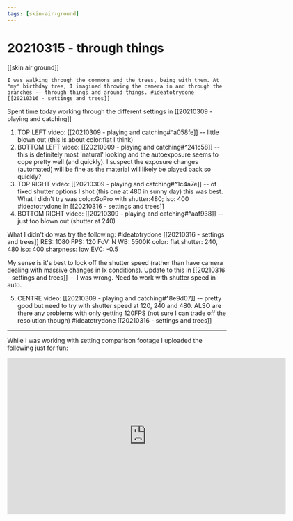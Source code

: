 ```yaml
---
tags: [skin-air-ground] 
---
```


# 20210315 - through things

[[skin air ground]]

	I was walking through the commons and the trees, being with them. At "my" birthday tree, I imagined throwing the camera in and through the branches -- through things and around things. #ideatotrydone [[20210316 - settings and trees]] 

Spent time today working through the different settings in [[20210309 - playing and catching]]

1. TOP LEFT video: [[20210309 - playing and catching#^a058fe]] -- little blown out (this is about color:flat I think)
2. BOTTOM LEFT video: [[20210309 - playing and catching#^241c58]] -- this is definitely most 'natural' looking and the autoexposure seems to cope pretty well (and quickly). I suspect the exposure changes (automated) will be fine as the material will likely be played back so quickly? 
3. TOP RIGHT video: [[20210309 - playing and catching#^1c4a7e]] -- of fixed shutter options I shot (this one at 480 in sunny day) this was best. What I didn't try was color:GoPro with shutter:480; iso: 400 #ideatotrydone in [[20210316 - settings and trees]] 
4. BOTTOM RIGHT video: [[20210309 - playing and catching#^aaf938]] -- just too blown out (shutter at 240)

What I didn't do was try the following: #ideatotrydone [[20210316 - settings and trees]] 
RES: 1080
FPS: 120
FoV: N
WB: 5500K
color: flat
shutter: 240, 480
iso: 400
sharpness: low
EVC: -0.5

My sense is it's best to lock off the shutter speed (rather than have camera dealing with massive changes in lx conditions). Update to this in [[20210316 - settings and trees]] -- I was wrong. Need to work with shutter speed in auto.

5. CENTRE video: [[20210309 - playing and catching#^8e9d07]] -- pretty good but need to try with shutter speed at 120, 240 and 480. ALSO are there any problems with only getting 120FPS (not sure I can trade off the resolution though) #ideatotrydone [[20210316 - settings and trees]] 

---

While I was working with setting comparison footage I uploaded the following just for fun:

<iframe src="https://player.vimeo.com/video/523903054" width="640" height="360" frameborder="0" allow="autoplay; fullscreen; picture-in-picture" allowfullscreen></iframe>
